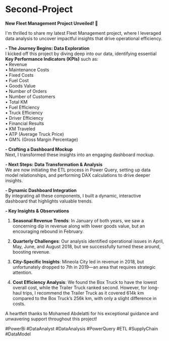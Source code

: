 # Second-Project
**New Fleet Management Project Unveiled! 🚀**

I'm thrilled to share my latest Fleet Management project, where I leveraged data analysis to uncover impactful insights that drive operational efficiency.

**- The Journey Begins: Data Exploration**  
I kicked off this project by diving deep into our data, identifying essential **Key Performance Indicators (KPIs)** such as:  
• Revenue  
• Maintenance Costs  
• Fixed Costs  
• Fuel Cost  
• Goods Value  
• Number of Orders  
• Number of Customers  
• Total KM  
• Fuel Efficiency  
• Truck Efficiency  
• Driver Efficiency  
• Financial Results  
• KM Traveled  
• ATP (Average Truck Price)  
• GM% (Gross Margin Percentage)  

**- Crafting a Dashboard Mockup**  
Next, I transformed these insights into an engaging dashboard mockup.

**- Next Steps: Data Transformation & Analysis**  
We are now initiating the ETL process in Power Query, setting up data model relationships, and performing DAX calculations to drive deeper insights.

**- Dynamic Dashboard Integration**  
By integrating all these components, I built a dynamic, interactive dashboard that highlights valuable trends.

**- Key Insights & Observations**  

1. **Seasonal Revenue Trends**: In January of both years, we saw a concerning dip in revenue along with lower goods value, but an encouraging rebound in February.
  
2. **Quarterly Challenges**: Our analysis identified operational issues in April, May, June, and August 2018, but we successfully turned these around, boosting revenue.

3. **City-Specific Insights**: Mineola City led in revenue in 2018, but unfortunately dropped to 7th in 2019—an area that requires strategic attention.

4. **Cost Efficiency Analysis**: We found the Box Truck to have the lowest overall cost, while the Trailer Truck ranked second. However, for long-haul trips, I recommend the Trailer Truck as it covered 614k km compared to the Box Truck’s 256k km, with only a slight difference in costs.


A heartfelt thanks to Mohamed Abdelatti for his exceptional guidance and unwavering support throughout this project!

#PowerBi #DataAnalyst #DataAnalysis #PowerQuery #ETL #SupplyChain #DataModel
